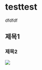 # testtest

dfdfdf

## 제목1

### 제목2 

![](https://cdn.imweb.me/upload/S2017101359e025984d346/bff36a6d2ced4.jpg)
